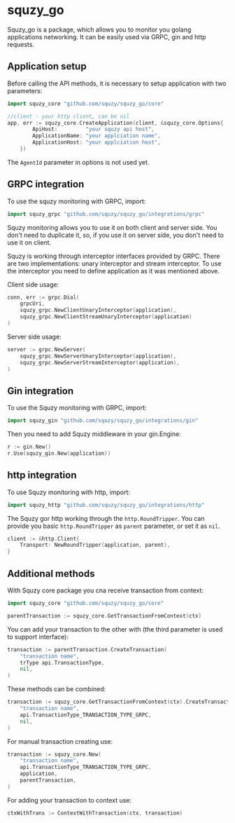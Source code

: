 # squzy_go

Squzy_go is a package, which allows you to monitor you golang applications networking. 
It can be easily used via GRPC, gin and http requests.

## Application setup

Before calling the API methods, it is necessary to setup application with two parameters:

```go
import squzy_core "github.com/squzy/squzy_go/core"
```

```go
//client - your http client, can be nil
app, err := squzy_core.CreateApplication(client, &squzy_core.Options{
		ApiHost:         "your squzy api host",
		ApplicationName: "your applciation name",
		ApplicationHost: "your applciation host",
	})
```

The `AgentId` parameter in options is not used yet.

## GRPC integration

To use the squzy monitoring with GRPC, import:

```go
import squzy_grpc "github.com/squzy/squzy_go/integrations/grpc"
```

Squzy monitoring allows you to use it on both client and server side.
You don't need to duplicate it, so, if you use it on server side, you don't need to use it on client.

Squzy is working through interceptor interfaces provided by GRPC. 
There are two implementations: unary interceptor and stream interceptor.
To use the interceptor you need to define application as it was mentioned above.

Client side usage:

```go
conn, err := grpc.Dial(
    grpcUri, 
    squzy_grpc.NewClientUnaryInterceptor(application),
    squzy_grpc.NewClientStreamUnaryInterceptor(application)
)
```

Server side usage:

```go
server := grpc.NewServer(
    squzy_grpc.NewServerUnaryInterceptor(application),
    squzy_grpc.NewServerStreamInterceptor(application),
)
```

## Gin integration

To use the Squzy monitoring with GRPC, import:

```go
import squzy_gin "github.com/squzy/squzy_go/integrations/gin"
```

Then you need to add Squzy middleware in your gin.Engine:

```go
r := gin.New()
r.Use(squzy_gin.New(application))
```

## http integration

To use Squzy monitoring with http, import:

```go
import squzy_http "github.com/squzy/squzy_go/integrations/http"
```

The Squzy gor http working through the `http.RoundTripper`.
You can provide you basic `http.RoundTripper` as `parent` parameter, or set it as `nil`.

```go
client := &http.Client{
    Transport: NewRoundTripper(application, parent),
}
```

## Additional methods

With Squzy core package you cna receive transaction from context:

```go
import squzy_core "github.com/squzy/squzy_go/core"
```

```go
parentTransaction := squzy_core.GetTransactionFromContext(ctx)
```

You can add your transaction to the other with (the third parameter is used to support interface):

```go
transaction := parentTransaction.CreateTransaction(
    "transaction name",
    trType api.TransactionType,
    nil,
)
```

These methods can be combined:

```go
transaction := squzy_core.GetTransactionFromContext(ctx).CreateTransaction(
    "transaction name",
    api.TransactionType_TRANSACTION_TYPE_GRPC,
    nil,
)
```

For manual transaction creating use:

```go
transaction := squzy_core.New(
    "transaction name",
    api.TransactionType_TRANSACTION_TYPE_GRPC,
    application,
    parentTransaction,
)
```

For adding your transaction to context use:

```go
ctxWithTrans := ContextWithTransaction(ctx, transaction)
```